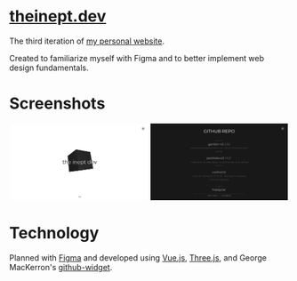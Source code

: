 # [theinept.dev](http://theinept.dev)

The third iteration of [my personal website](http://theinept.dev).

Created to familiarize myself with Figma and to better implement web design fundamentals.

# Screenshots

<p align="center">
  <img src="src/assets/screenshots/home.png" width="49%">
  <img src="src/assets/screenshots/works.png" width="49%">
</p>

# Technology

Planned with [Figma](https://www.figma.com/file/BJ8fg4jZY5PxrvU7xcQT5r/ineptSite) and developed using [Vue.js](https://vuejs.org/), [Three.js](https://threejs.org/), and George MacKerron's [github-widget](https://github.com/jawj/github-widget).
